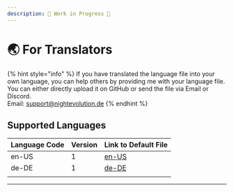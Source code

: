 ```yaml
---
description: 🚧 Work in Progress 🚧
---
```


# 🌏 For Translators



{% hint style="info" %}
If you have translated the language file into your own language, you can help others by providing me with your language file. \
You can either directly upload it on GitHub or send the file via Email or Discord.\
Email: [support@nightevolution.de](mailto:support@nightevolution.de)
{% endhint %}

## Supported Languages

| Language Code | Version | Link to Default File                                                                                      |
| ------------- | ------- | --------------------------------------------------------------------------------------------------------- |
| en-US         | 1       | [en-US](https://github.com/Happy-Hop7/RealisticPlantGrowth/blob/master/src/main/resources/lang/en-US.yml) |
| de-DE         | 1       | [de-DE](https://github.com/Happy-Hop7/RealisticPlantGrowth/blob/master/src/main/resources/lang/de-DE.yml) |
|               |         |                                                                                                           |

***
